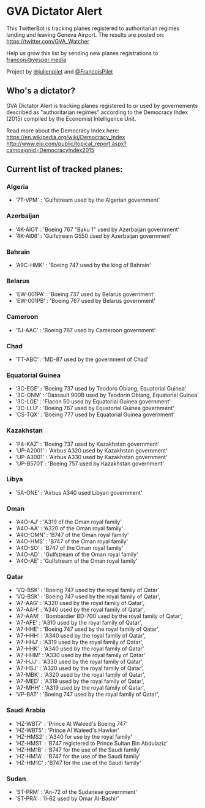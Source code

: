 # GVA Dictator Alert

This TwitterBot is tracking planes registered to authoritarian regimes landing and leaving Geneva Airport. The results are posted on:
https://twitter.com/GVA_Watcher

Help us grow this list by sending new planes registrations to francois@vesper.media

Project by <a href="https://twitter.com/julienpilet">@julienpilet</a> and <a href="https://twitter.com/FrancoisPilet">@FrancoisPilet</a>

## Who's a dictator?

GVA Dictator Alert is tracking planes registered to or used by governements described as "authoritarian regimes" according to the Democracy Index (2015) compiled by the Economist Intelligence Unit.

Read more about the Democracy Index here:
https://en.wikipedia.org/wiki/Democracy_Index
http://www.eiu.com/public/topical_report.aspx?campaignid=DemocracyIndex2015

## Current list of tracked planes:

### Algeria

* '7T-VPM' : 'Gulfstream used by the Algerian government'

### Azerbaijan

* '4K-AIO1' : 'Boeing 767 "Baku 1" used by Azerbaijan government'
* '4K-AI06' : 'Gulfstream G550 used by Azerbaijan government'
 
### Bahrain

* 'A9C-HMK' : 'Boeing 747 used by the king of Bahrain'

### Belarus

* 'EW-001PA' : 'Boeing 737 used by Belarus government'
* 'EW-001PB' : 'Boeing 767 used by Belarus government'
 
### Cameroon

* 'TJ-AAC' : 'Boeing 767 used by Cameroon government'

### Chad

* 'TT-ABC' : 'MD-87 used by the government of Chad'

### Equatorial Guinea

* '3C-EGE' : 'Boeing 737 used by Teodoro Obiang, Equatorial Guinea'
* '3C-ONM' : 'Dassault 900B used by Teodorin Obiang, Equatorial Guinea'
* '3C-LGE' : 'Flacon 50 used by Equatorial Guinea government'
* '3C-LLU' : 'Boeing 767 used by Equatorial Guinea government'
* 'CS-TQX' : 'Boeing 777 used by Equatorial Guinea government'
 
### Kazakhstan

* 'P4-KAZ' : 'Boeing 737 used by Kazakhstan government'
* 'UP-A2001' : 'Airbus A320 used by Kazakhstan government'
* 'UP-A3001' : 'Airbus A330 used by Kazakhstan government'
* 'UP-B5701' : 'Boeing 757 used by Kazakhstan government'
 
### Libya

* '5A-ONE' : 'Airbus A340 used Libyan government'

### Oman

* 'A4O-AJ' : 'A319 of the Oman royal family'
* 'A4O-AA' : 'A320 of the Oman royal family'
* 'A4O-OMN' : 'B747 of the Oman royal family'
* 'A4O-HMS' : 'B747 of the Oman royal family'
* 'A4O-SO' : 'B747 of the Oman royal family'
* 'A4O-AD' : 'Gulfstream of the Oman royal family'
* 'A4O-AE' : 'Gulfstream of the Oman royal family'

### Qatar

* 'VQ-BSK' : 'Boeing 747 used by the royal family of Qatar'
*  'VQ-BSK' : 'Boeing 747 used by the royal family of Qatar',
*  'A7-AAG' : 'A320 used by the royal family of Qatar',
*  'A7-AAH' : 'A340 used by the royal family of Qatar',
*  'A7-AAM' : 'Bombardier BD-700 used by the royal family of Qatar',
*  'A7-AFE' : 'A310 used by the royal family of Qatar',
*  'A7-HHE' : 'Boeing 747 used by the royal family of Qatar',
*  'A7-HHH' : 'A340 used by the royal family of Qatar',
*  'A7-HHJ' : 'A319 used by the royal family of Qatar',
*  'A7-HHK' : 'A340 used by the royal family of Qatar'
*  'A7-HHM' : 'A330 used by the royal family of Qatar'
*  'A7-HJJ' : 'A330 used by the royal family of Qatar',
*  'A7-HSJ' : 'A320 used by the royal family of Qatar',
*  'A7-MBK' : 'A320 used by the royal family of Qatar',
*  'A7-MED' : 'A319 used by the royal family of Qatar',
*  'A7-MHH' : 'A319 used by the royal family of Qatar',
*  'VP-BAT' : 'Boeing 747 used by the royal family of Qatar',

### Saudi Arabia

* 'HZ-WBT7' : 'Prince Al Waleed's Boeing 747'
* 'HZ-WBT5' : 'Prince Al Waleed's Hawker'
* 'HZ-HMS2' : 'A340 for use by the royal family'
* 'HZ-HMS1' : 'B747 registered to Prince Sultan Bin Abdulaziz'
* 'HZ-HM1B' : 'B747 for the use of the Saudi family'
* 'HZ-HM1A' : 'B747 for the use of the Saudi family'
* 'HZ-HM1C' : 'B747 for the use of the Saudi family'

### Sudan

* 'ST-PRM' : 'An-72 of the Sudanese government'
* 'ST-PRA' : 'Il-62 used by Omar Al-Bashir'

